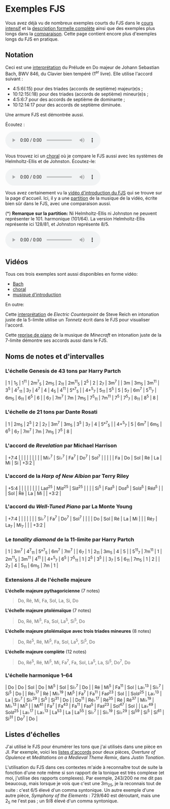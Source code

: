 ﻿# Exemples FJS

Vous avez déjà vu de nombreux exemples courts du FJS dans le [cours intensif](crash.html) et la [description formelle complète](rules.html) ainsi que des exemples plus longs dans la [comparaison](compare.html). Cette page contient encore plus d'exemples longs du FJS en pratique.

## Notation

Ceci est une [interprétation](../assets/examples/cmaj.pdf) du Prélude en Do majeur de Johann Sebastian Bach, BWV 846, du Clavier bien tempéré (1<sup>er</sup> livre). Elle utilise l'accord suivant :

- 4:5:6(:15) pour des triades (accords de septième) majeur(e)s ;
- 10:12:15(:18) pour des triades (accords de septième) mineur(e)s ;
- 4:5:6:7 pour des accords de septième de dominante ;
- 10:12:14:17 pour des accords de septième diminuée.

Une armure FJS est démontrée aussi.

Écoutez :

<audio controls><source src="../assets/examples/cmaj.mp3" type="audio/mpeg"></audio>

Vous trouvez ici un [choral](../assets/compare/chorale.pdf) où je compare le FJS aussi avec les systèmes de Helmholtz-Ellis et de Johnston. Écoutez-le:

<audio controls><source src="../assets/compare/chorale.mp3" type="audio/mpeg"></audio>

Vous avez certainement vu la [vidéo d'introduction du FJS](https://youtu.be/38I3cylJlW4) qui se trouve sur la page d'accueil. Ici, il y a une [partition](../assets/examples/intro-music.pdf) de la musique de la vidéo, écrite bien sûr dans le FJS, avec une comparaison aussi.

(\*) **Remarque sur la partition:** Ni Helmholtz-Ellis ni Johnston ne peuvent représenter le 101. harmonique (101/64). La version Helmholtz-Ellis représente ici 128/81, et Johnston représente 8/5.

<audio controls><source src="../assets/examples/intro-music.mp3" type="audio/mpeg"></audio>

## Vidéos

Tous ces trois exemples sont aussi disponibles en forme vidéo:

- [Bach](https://youtu.be/-LBh5txPtXo)
- [choral](https://youtu.be/dufya-I8QFk)
- [musique d'introduction](https://youtu.be/9UuS9VcBQxc)

En outre:

Cette [interprétation](https://youtu.be/bZffjSUd-2w) de *Electric Counterpoint* de Steve Reich en intonation juste de la 5-limite utilise un *Tonnetz* écrit dans le FJS pour visualiser l'accord.

Cette [reprise de piano](https://youtu.be/JvnYEVxlDvc) de la musique de *Minecraft* en intonation juste de la 7-limite démontre ses accords aussi dans le FJS.

## Noms de notes et d'intervalles

### L'échelle Genesis de 43 tons par Harry Partch

| 1                          | 1<sub>5</sub>  | 1<sup>11</sup>  | 2m<sup>7</sup><sub>5</sub> | 2m<sub>5</sub>             | 2<sub>11</sub>  | 2m<sup>11</sup><sub>5</sub> | 2<sup>5</sup>             | 2              | 2<sub>7</sub>  | 3m<sup>7</sup>             |
| 3m                         | 3m<sub>5</sub> | 3m<sup>11</sup> | 3<sup>5</sup>              | 4<sup>7</sup><sub>11</sub> | 3<sub>7</sub>   | 4<sup>7</sup>               | 4                         | 4<sub>5</sub>  | 4<sup>11</sup> | 5°<sup>7</sup><sub>5</sub> |
| 4+<sup>5</sup><sub>7</sub> | 5<sub>11</sub> | 5<sup>5</sup>   | 5                          | 5<sub>7</sub>              | 6m<sup>7</sup>  | 5<sup>11</sup><sub>7</sub>  | 6m<sub>5</sub>            | 6<sub>11</sub> | 6<sup>5</sup>  | 6                          |
| 6<sub>7</sub>              | 7m<sup>7</sup> | 7m              | 7m<sub>5</sub>             | 7<sup>5</sup><sub>11</sub> | 7m<sup>11</sup> | 7<sup>5</sup>               | 7<sup>5</sup><sub>7</sub> | 8<sub>11</sub> | 8<sup>5</sup>  | 8                          |

### L'échelle de 21 tons par Dante Rosati

| 1                          | 2m<sub>5</sub> | 2<sup>5</sup>  | 2              | 2<sub>7</sub> | 3m<sup>7</sup> | 3m<sub>5</sub> | 3<sup>5</sup> | 3<sub>7</sub>  | 4             | 5°<sup>7</sup><sub>5</sub> |
| 4+<sup>5</sup><sub>7</sub> | 5              | 6m<sup>7</sup> | 6m<sub>5</sub> | 6<sup>5</sup> | 6<sub>7</sub>  | 7m<sup>7</sup> | 7m            | 7m<sub>5</sub> | 7<sup>5</sup> | 8                          |

### L'accord de *Revelation* par Michael Harrison

| +7:4            |                 |                |                |                 |    |    |      |
| Mi♭<sup>7</sup> | Si♭<sup>7</sup> | Fa<sup>7</sup> | Do<sup>7</sup> | Sol<sup>7</sup> |    |    |      |
| Fa              | Do              | Sol            | Ré             | La              | Mi | Si | +3:2 |

### L'accord de la *Harp of New Albion* par Terry Riley

| +5:4           |                  |                  |                  |                 |      |
|                | La♯<sup>25</sup> | Mi♯<sup>25</sup> | Si♯<sup>25</sup> |                 |      |
| Si<sup>5</sup> | Fa♯<sup>5</sup>  | Do♯<sup>5</sup>  | Sol♯<sup>5</sup> | Ré♯<sup>5</sup> |      |
| Sol            | Ré               | La               | Mi               |                 | +3:2 |

### L'accord du *Well-Tuned Piano* par La Monte Young

| +7:4            |                |                |                 |    |      |
| Si♭<sup>7</sup> | Fa<sup>7</sup> | Do<sup>7</sup> | Sol<sup>7</sup> |    |      |
| Do              | Sol            | Ré             | La              | Mi |      |
| Ré<sub>7</sub>  | La<sub>7</sub> | Mi<sub>7</sub> |                 |    | +3:2 |

### Le *tonality diamond* de la 11-limite par Harry Partch

| 1                          | 3m<sup>7</sup>  | 4<sup>7</sup><sub>11</sub> | 5°<sup>7</sup><sub>5</sub>  | 6m<sup>7</sup>  | 7m<sup>7</sup> |
| 6<sub>7</sub>              | 1               | 2<sub>11</sub>             | 3m<sub>5</sub>              | 4               | 5              |
| 5<sup>11</sup><sub>7</sub> | 7m<sup>11</sup> | 1                          | 2m<sup>11</sup><sub>5</sub> | 3m<sup>11</sup> | 4<sup>11</sup> |
| 4+<sup>5</sup><sub>7</sub> | 6<sup>5</sup>   | 7<sup>5</sup><sub>11</sub> | 1                           | 2<sup>5</sup>   | 3<sup>5</sup>  |
| 3<sub>7</sub>              | 5               | 6<sub>11</sub>             | 7m<sub>5</sub>              | 1               | 2              |
| 2<sub>7</sub>              | 4               | 5<sub>11</sub>             | 6m<sub>5</sub>              | 7m              | 1              |

### Extensions JI de l'échelle majeure

**L'échelle majeure pythagoricienne** (7 notes)

> Do, Ré, Mi, Fa, Sol, La, Si, Do

**L'échelle majeure ptolémaïque** (7 notes)

> Do, Ré, Mi<sup>5</sup>, Fa, Sol, La<sup>5</sup>, Si<sup>5</sup>, Do

**L'échelle majeure ptolémaïque avec trois triades mineures** (8 notes)

> Do, Ré<sup>5</sup>, Ré, Mi<sup>5</sup>, Fa, Sol, La<sup>5</sup>, Si<sup>5</sup>, Do

**L'échelle majeure complète** (12 notes)

> Do, Ré<sup>5</sup>, Ré, Mi<sup>5</sup>, Mi, Fa<sup>7</sup>, Fa, Sol, La<sup>5</sup>, La, Si<sup>5</sup>, Do<sup>7</sup>, Do

### L'échelle harmonique 1–64

| Do                | Do                | Sol              | Do               | Mi<sup>5</sup>   | Sol              | Si♭<sup>7</sup>  | Do              |
| Ré                | Mi<sup>5</sup>    | Fa<sup>11</sup>  | Sol              | La♭<sup>13</sup> | Si♭<sup>7</sup>  | Si<sup>5</sup>   | Do              |
| Ré♭<sup>17</sup>  | Ré                | Mi♭<sup>19</sup> | Mi<sup>5</sup>   | Fa<sup>7</sup>   | Fa<sup>11</sup>  | Fa♯<sup>23</sup> | Sol             |
| Sol♯<sup>25</sup> | La♭<sup>13</sup>  | La               | Si♭<sup>7</sup>  | Si♭<sup>29</sup> | Si<sup>5</sup>   | Si<sup>31</sup>  | Do              |
| Do<sup>11</sup>   | Ré♭<sup>17</sup>  | Ré<sup>35</sup>  | Ré               | Ré<sup>37</sup>  | Mi♭<sup>19</sup> | Mi♭<sup>13</sup> | Mi<sup>5</sup>  |
| Mi<sup>41</sup>   | Fa<sup>7</sup>    | Fa<sup>43</sup>  | Fa<sup>11</sup> | Fa♯<sup>5</sup>  | Fa♯<sup>23</sup> | Sol<sup>47</sup>  | Sol            |
| La♭<sup>49</sup>  | Sol♯<sup>25</sup> | La♭<sup>17</sup> | La♭<sup>13</sup> | La<sup>53</sup>  | La               | La<sup>55</sup>  | Si♭<sup>7</sup> |
| Si♭<sup>19</sup>  | Si♭<sup>29</sup>  | Si<sup>59</sup>  | Si<sup>5</sup>   | Si<sup>61</sup>  | Si<sup>31</sup>  | Do<sup>7</sup>   | Do             |

## Listes d'échelles

J'ai utilisé le FJS pour énumérer les tons que j'ai utilisés dans une pièce en JI. Par exemple, voici les [listes d'accords](../assets/examples/tuning.pdf) pour deux pièces, *Overture of Opulence* et *Meditations on a Medieval Theme Remix*, dans *Justin Tonation*.

L'utilisation du FJS dans ces contextes m'aide à reconnaître tout de suite la fonction d'une note même si son rapport de la tonique est très complexe (et moi, j'utilise des rapports complexes). Par exemple, 243/200 ne me dit pas beaucoup, mais lorsque je vois que c'est une 3m<sub>25</sub>, je la reconnais tout de suite : c'est 6/5 élevé d'un comma syntonique. Un autre exemple d'une autre pièce, *Symphony of the Elements* : 729/640 est déroutant, mais une 2<sub>5</sub> ne l'est pas ; un 9/8 élevé d'un comma syntonique.
